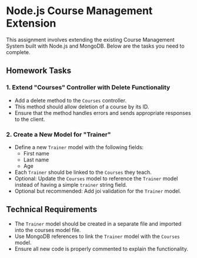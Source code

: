 # Node.js Course Management Extension

This assignment involves extending the existing Course Management System built with Node.js and MongoDB. Below are the tasks you need to complete.

## Homework Tasks

### 1. Extend "Courses" Controller with Delete Functionality

- Add a delete method to the `Courses` controller.
- This method should allow deletion of a course by its ID.
- Ensure that the method handles errors and sends appropriate responses to the client.

### 2. Create a New Model for "Trainer"

- Define a new `Trainer` model with the following fields:
  - First name
  - Last name
  - Age
- Each `Trainer` should be linked to the `Courses` they teach.
- Optional: Update the `Courses` model to reference the `Trainer` model instead of having a simple `trainer` string field.
- Optional but recommended: Add joi validation for the `Trainer` model.

## Technical Requirements

- The `Trainer` model should be created in a separate file and imported into the courses model file.
- Use MongoDB references to link the `Trainer` model with the `Courses` model.
- Ensure all new code is properly commented to explain the functionality.
